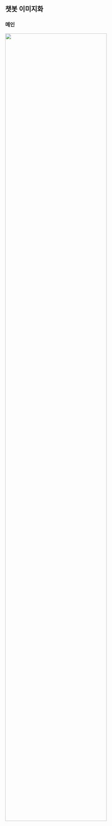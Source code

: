 ## 챗봇 이미지화
### 메인
<img width="80%" src="https://user-images.githubusercontent.com/115764982/203671955-c52d0ddf-0b76-4b31-b0b6-16fea71ff084.png">